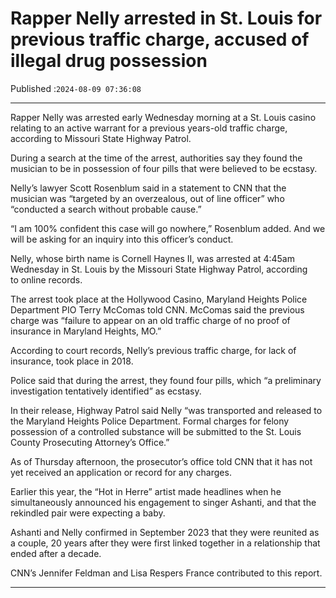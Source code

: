 # Rapper Nelly arrested in St. Louis for previous traffic charge, accused of illegal drug possession

Published :`2024-08-09 07:36:08`

---

Rapper Nelly was arrested early Wednesday morning at a St. Louis casino relating to an active warrant for a previous years-old traffic charge, according to Missouri State Highway Patrol.

During a search at the time of the arrest, authorities say they found the musician to be in possession of four pills that were believed to be ecstasy.

Nelly’s lawyer Scott Rosenblum said in a statement to CNN that the musician was “targeted by an overzealous, out of line officer” who “conducted a search without probable cause.”

“I am 100% confident this case will go nowhere,” Rosenblum added. And we will be asking for an inquiry into this officer’s conduct.

Nelly, whose birth name is Cornell Haynes II, was arrested at 4:45am Wednesday in St. Louis by the Missouri State Highway Patrol, according to online records.

The arrest took place at the Hollywood Casino, Maryland Heights Police Department PIO Terry McComas told CNN. McComas said the previous charge was “failure to appear on an old traffic charge of no proof of insurance in Maryland Heights, MO.”

According to court records, Nelly’s previous traffic charge, for lack of insurance, took place in 2018.

Police said that during the arrest, they found four pills, which “a preliminary investigation tentatively identified” as ecstasy.

In their release, Highway Patrol said Nelly “was transported and released to the Maryland Heights Police Department. Formal charges for felony possession of a controlled substance will be submitted to the St. Louis County Prosecuting Attorney’s Office.”

As of Thursday afternoon, the prosecutor’s office told CNN that it has not yet received an application or record for any charges.

Earlier this year, the “Hot in Herre” artist made headlines when he simultaneously announced his engagement to singer Ashanti, and that the rekindled pair were expecting a baby.

Ashanti and Nelly confirmed in September 2023 that they were reunited as a couple, 20 years after they were first linked together in a relationship that ended after a decade.

CNN’s Jennifer Feldman and Lisa Respers France contributed to this report.﻿

---

